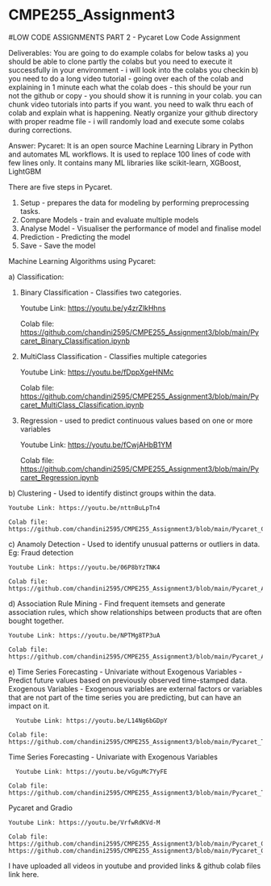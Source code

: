 # CMPE255_Assignment3

#LOW CODE ASSIGNMENTS PART 2 - Pycaret Low Code Assignment

Deliverables: 
You are going to do example colabs for below tasks 
a) you should be able to clone partly the colabs but you need to execute it successfully in your environment - i will look into the colabs you checkin 
b) you need to do a long video tutorial - going over each of the colab and explaining in 1 minute each what the colab does - this should be your run not the github or copy - you should show it is running in your colab.  you can chunk video tutorials into parts if you want. you need to walk thru each of  colab and explain what is happening.
Neatly organize your github directory with proper readme file - i will randomly load and execute some colabs during corrections. 


Answer:
Pycaret: It is an open source Machine Learning Library in Python and automates ML workflows. It is used to replace 100 lines of code with few lines only.
It contains many ML libraries like scikit-learn, XGBoost, LightGBM

There are five steps in Pycaret.
1. Setup - prepares the data for modeling by performing preprocessing tasks.
2. Compare Models - train and evaluate multiple models
3. Analyse Model - Visualiser the performance of model and finalise model
4. Prediction - Predicting the model
5. Save - Save the model

Machine Learning Algorithms using Pycaret:

a) Classification:
  1. Binary Classification - Classifies two categories. 

     Youtube Link: https://youtu.be/y4zrZlkHhns

     Colab file: https://github.com/chandini2595/CMPE255_Assignment3/blob/main/Pycaret_Binary_Classification.ipynb
     
  2. MultiClass Classification - Classifies multiple categories

     Youtube Link: https://youtu.be/fDppXgeHNMc

     Colab file: https://github.com/chandini2595/CMPE255_Assignment3/blob/main/Pycaret_MultiClass_Classification.ipynb
     
  3. Regression - used to predict continuous values based on one or more variables

     Youtube Link: https://youtu.be/fCwjAHbB1YM

     Colab file: https://github.com/chandini2595/CMPE255_Assignment3/blob/main/Pycaret_Regression.ipynb
     
b) Clustering - Used to identify distinct groups within the data.
    
    Youtube Link: https://youtu.be/nttnBuLpTn4
    
    Colab file: https://github.com/chandini2595/CMPE255_Assignment3/blob/main/Pycaret_Clustering.ipynb
     
c) Anamoly Detection - Used to identify unusual patterns or outliers in data. Eg: Fraud detection
    
    Youtube Link: https://youtu.be/06P8bYzTNK4
    
    Colab file: https://github.com/chandini2595/CMPE255_Assignment3/blob/main/Pycaret_Anomaly_Detection.ipynb
    
d) Association Rule Mining - Find frequent itemsets and generate association rules, which show relationships between products that are often bought together.
    
    Youtube Link: https://youtu.be/NPTMg8TP3uA
    
    Colab file: https://github.com/chandini2595/CMPE255_Assignment3/blob/main/Pycaret_Association_Rule_Mining.ipynb

e) Time Series Forecasting - Univariate without Exogenous Variables - Predict future values based on previously observed time-stamped data.
   Exogenous Variables - Exogenous variables are external factors or variables that are not part of the time series you are predicting, but can have an impact on it.
   
      Youtube Link: https://youtu.be/L14Ng6bGDpY
    
    Colab file: https://github.com/chandini2595/CMPE255_Assignment3/blob/main/Pycaret_TimeSeries_Forecasting_Without_Exogenous_Variables.ipynb

  Time Series Forecasting - Univariate with Exogenous Variables
      
      Youtube Link: https://youtu.be/vGguMc7YyFE
    
    Colab file: https://github.com/chandini2595/CMPE255_Assignment3/blob/main/Pycaret_Time_Series_Forecasting_With_Exogenous_Variables.ipynb

Pycaret and Gradio
  
    Youtube Link: https://youtu.be/VrfwRdKVd-M
    
    Colab file: https://github.com/chandini2595/CMPE255_Assignment3/blob/main/Pycaret_Gradio_Iris.ipynb
    https://github.com/chandini2595/CMPE255_Assignment3/blob/main/Pycaret_Gradio_Insurance.ipynb
I have uploaded all videos in youtube and provided links & github colab files link here.

